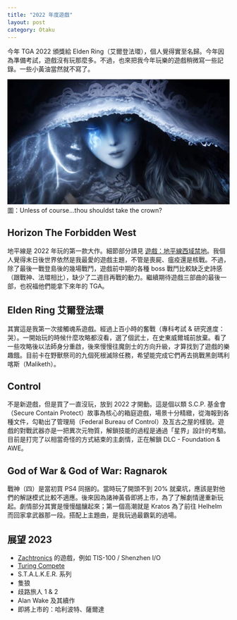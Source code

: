 ```yaml
---
title: "2022 年度遊戲"
layout: post
category: Otaku
---
```


今年 TGA 2022 頒獎給 Elden Ring（艾爾登法環），個人覺得實至名歸。今年因為準備考試，遊戲沒有玩那麼多。不過，也來把我今年玩樂的遊戲稍微寫一些記錄。一些小黃油當然就不寫了。

![Ranni](/assets/img/blog-Ranni.jpeg)
圖：Unless of course...thou shouldst take the crown?

## Horizon The Forbidden West

地平線是 2022 年玩的第一款大作。細節部分請見 [遊戲：地平線西域禁地](https://yfwu.dev/otaku/2022/04/03/horizon-forbidden-west.html)。我個人覺得末日後世界依然是我最愛的遊戲主題，不管是喪屍、瘟疫還是核戰。不過，除了最後一戰登島後的幾場戰鬥，遊戲前中期的各種 boss 戰鬥比較缺乏史詩感（跟戰神、法環相比），缺少了二週目再戰的動力。繼續期待遊戲三部曲的最後一部，也祝福他們能拿下來年的 TGA。

## Elden Ring 艾爾登法環

其實這是我第一次接觸魂系遊戲。經過上百小時的奮戰（專科考試 & 研究進度：哭）。一開始玩的時候什麼攻略都沒看，選了個武士，在史東威爾城前放棄。看了一些攻略後以法師身分重啟，後來慢慢往魔劍士的方向升級，才算找到了遊戲的樂趣餓。目前卡在野獸祭司的九個死根滅除任務，希望能完成它們再去挑戰黑劍瑪利喀斯（Maliketh）。

## Control

不是新遊戲，但是買了一直沒玩，放到 2022 才開動。這是個以類 S.C.P. 基金會（Secure Contain Protect）故事為核心的箱庭遊戲，場景十分精緻，從海報到各種文件，勾勒出了管理局（Federal Bureau of Control）及亙古之屋的樣貌。遊戲的對戰武器亦是一把異次元物質，解鎖技能的過程是通過「星界」設計的考驗。目前是打完了以相當奇怪的方式結束的主劇情，正在解鎖 DLC - Foundation & AWE。

## God of War & God of War: Ragnarok

戰神（四）是當初買 PS4 同捆的。當時玩了開頭不到 20% 就棄坑，應該是對他們的解謎模式比較不適應。後來因為諸神黃昏即將上市，為了了解劇情邊重新玩起。劇情部分其實是慢慢醞釀起來；第一個高潮就是 Kratos 為了前往 Helhelm 而回家拿武器那一段。搭配上主題曲，是我玩過最霸氣的過場。

## 展望 2023

- [Zachtronics](https://www.zachtronics.com) 的遊戲，例如 TIS-100 / Shenzhen I/O
- [Turing Compete](https://turingcomplete.game)
- S.T.A.L.K.E.R. 系列
- 隻狼
- 歧路旅人 1 & 2
- Alan Wake 及其續作
- 即將上市的：哈利波特、薩爾達